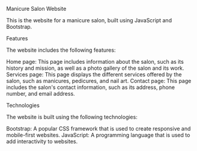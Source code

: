 Manicure Salon Website

This is the website for a manicure salon, built using JavaScript and Bootstrap.

Features

The website includes the following features:

Home page: This page includes information about the salon, such as its history and mission, as well as a photo gallery of the salon and its work.
Services page: This page displays the different services offered by the salon, such as manicures, pedicures, and nail art.
Contact page: This page includes the salon's contact information, such as its address, phone number, and email address.

Technologies

The website is built using the following technologies:

Bootstrap: A popular CSS framework that is used to create responsive and mobile-first websites.
JavaScript: A programming language that is used to add interactivity to websites.
